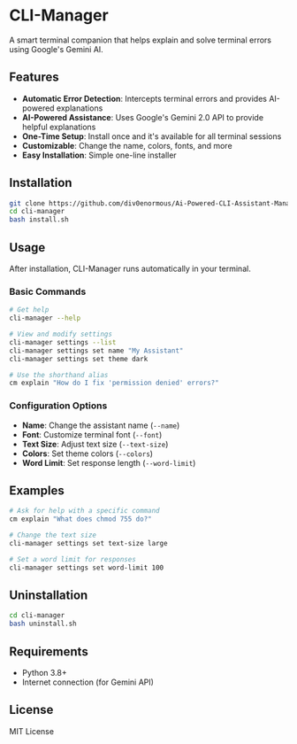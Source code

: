 # CLI-Manager

A smart terminal companion that helps explain and solve terminal errors using Google's Gemini AI.

## Features

- **Automatic Error Detection**: Intercepts terminal errors and provides AI-powered explanations
- **AI-Powered Assistance**: Uses Google's Gemini 2.0 API to provide helpful explanations
- **One-Time Setup**: Install once and it's available for all terminal sessions
- **Customizable**: Change the name, colors, fonts, and more
- **Easy Installation**: Simple one-line installer

## Installation

```bash
git clone https://github.com/div0enormous/Ai-Powered-CLI-Assistant-Manager/tree/main
cd cli-manager
bash install.sh
```

## Usage

After installation, CLI-Manager runs automatically in your terminal.

### Basic Commands

```bash
# Get help
cli-manager --help

# View and modify settings
cli-manager settings --list
cli-manager settings set name "My Assistant"
cli-manager settings set theme dark

# Use the shorthand alias
cm explain "How do I fix 'permission denied' errors?"
```

### Configuration Options

- **Name**: Change the assistant name (`--name`)
- **Font**: Customize terminal font (`--font`)
- **Text Size**: Adjust text size (`--text-size`)
- **Colors**: Set theme colors (`--colors`)
- **Word Limit**: Set response length (`--word-limit`)

## Examples

```bash
# Ask for help with a specific command
cm explain "What does chmod 755 do?"

# Change the text size
cli-manager settings set text-size large

# Set a word limit for responses
cli-manager settings set word-limit 100
```

## Uninstallation

```bash
cd cli-manager
bash uninstall.sh
```

## Requirements

- Python 3.8+
- Internet connection (for Gemini API)

## License

MIT License

